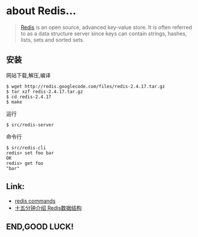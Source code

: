 about Redis...
==============

> [Redis](http://redis.io/) is an open source, advanced key-value store. It is often referred to as a data structure server since keys can contain strings, hashes, lists, sets and sorted sets.

安装
----

网站下载,解压,编译

    $ wget http://redis.googlecode.com/files/redis-2.4.17.tar.gz
    $ tar xzf redis-2.4.17.tar.gz
    $ cd redis-2.4.17
    $ make

运行

    $ src/redis-server

命令行

    $ src/redis-cli
    redis> set foo bar
    OK
    redis> get foo
    "bar"



Link:
----
- [redis commands](http://redis.io/commands) 
- [十五分钟介绍 Redis数据结构](http://blog.nosqlfan.com/html/3202.html)

END,GOOD LUCK!
--------------
